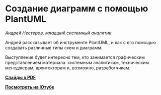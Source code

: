 # Создание диаграмм с помощью PlantUML

_Андрей Нестеров, младший системный аналитик_

Андрей рассказывает об инструменте PlantUML, и как с его помощью создавать различные типы схем и диаграмм.

Выступление будет интересно тем, кто занимается графическим представлением материала: системным аналитикам, 
техническим менеджерам, архитекторам и, возможно, разработчикам.

**[Слайды в PDF](plantuml.pdf)**

**[Посмотреть на Ютубе](https://youtu.be/75Uk_Z1zl-k)**
